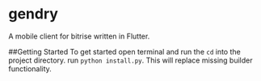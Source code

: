 # gendry
A mobile client for bitrise written in Flutter.

##Getting Started
 To get started open terminal and run the `cd` into the project directory. run `python install.py`.
 This will replace missing builder functionality.

